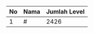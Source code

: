 | No | Nama            | Jumlah Level |
|----|-----------------|--------------|
| 1  | #    |    2426        |
